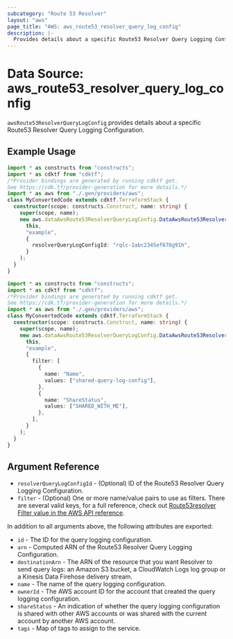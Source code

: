 ```yaml
---
subcategory: "Route 53 Resolver"
layout: "aws"
page_title: "AWS: aws_route53_resolver_query_log_config"
description: |-
  Provides details about a specific Route53 Resolver Query Logging Configuration.
---
```


# Data Source: aws_route53_resolver_query_log_config

`awsRoute53ResolverQueryLogConfig` provides details about a specific Route53 Resolver Query Logging Configuration.

## Example Usage

```typescript
import * as constructs from "constructs";
import * as cdktf from "cdktf";
/*Provider bindings are generated by running cdktf get.
See https://cdk.tf/provider-generation for more details.*/
import * as aws from "./.gen/providers/aws";
class MyConvertedCode extends cdktf.TerraformStack {
  constructor(scope: constructs.Construct, name: string) {
    super(scope, name);
    new aws.dataAwsRoute53ResolverQueryLogConfig.DataAwsRoute53ResolverQueryLogConfig(
      this,
      "example",
      {
        resolverQueryLogConfigId: "rqlc-1abc2345ef678g91h",
      }
    );
  }
}

```

```typescript
import * as constructs from "constructs";
import * as cdktf from "cdktf";
/*Provider bindings are generated by running cdktf get.
See https://cdk.tf/provider-generation for more details.*/
import * as aws from "./.gen/providers/aws";
class MyConvertedCode extends cdktf.TerraformStack {
  constructor(scope: constructs.Construct, name: string) {
    super(scope, name);
    new aws.dataAwsRoute53ResolverQueryLogConfig.DataAwsRoute53ResolverQueryLogConfig(
      this,
      "example",
      {
        filter: [
          {
            name: "Name",
            values: ["shared-query-log-config"],
          },
          {
            name: "ShareStatus",
            values: ["SHARED_WITH_ME"],
          },
        ],
      }
    );
  }
}

```

## Argument Reference

* `resolverQueryLogConfigId` - (Optional) ID of the Route53 Resolver Query Logging Configuration.
* `filter` - (Optional) One or more name/value pairs to use as filters. There are
several valid keys, for a full reference, check out
[Route53resolver Filter value in the AWS API reference][1].

In addition to all arguments above, the following attributes are exported:

* `id` - The ID for the query logging configuration.
* `arn` - Computed ARN of the Route53 Resolver Query Logging Configuration.
* `destinationArn` - The ARN of the resource that you want Resolver to send query logs: an Amazon S3 bucket, a CloudWatch Logs log group or a Kinesis Data Firehose delivery stream.
* `name` - The name of the query logging configuration.
* `ownerId` - The AWS account ID for the account that created the query logging configuration.
* `shareStatus` - An indication of whether the query logging configuration is shared with other AWS accounts or was shared with the current account by another AWS account.
* `tags` - Map of tags to assign to the service.

[1]: https://docs.aws.amazon.com/Route53/latest/APIReference/API_route53resolver_Filter.html

<!-- cache-key: cdktf-0.17.0-pre.15 input-03aae9da90100bb44ba9ea973741cb3491b6e7ffca09d59a483c436ca965901e -->